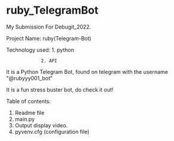 # ruby_TelegramBot

My Submission For Debugit_2022.

Project Name: ruby(Telegram-Bot)

Technology used: 1. python
                 
                 2. API

It is a Python Telegram Bot, found on telegram with the username "@rubyyy001_bot"

It is a fun stress buster bot, do check it out!

Table of contents:
1. Readme file
2. main.py
3. Output display video.
4. pyvenv.cfg (configuration file)
